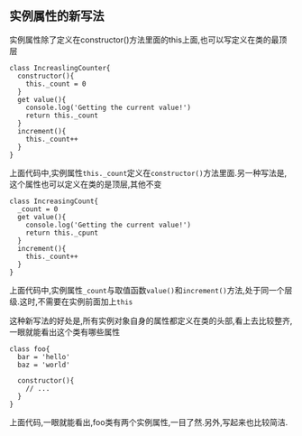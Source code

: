 ## 实例属性的新写法

实例属性除了定义在constructor()方法里面的this上面,也可以写定义在类的最顶层
```
class IncreaslingCounter{
  constructor(){
    this._count = 0
  }
  get value(){
    console.log('Getting the current value!')
    return this._count
  }
  increment(){
    this._count++
  }
}
```
上面代码中,实例属性`this._count`定义在`constructor()`方法里面.另一种写法是,这个属性也可以定义在类的是顶层,其他不变
```
class IncreasingCount{
  _count = 0
  get value(){
    console.log('Getting the current value!')
    return this._cpunt
  }
  increment(){
    this._count++
  }
}
```
上面代码中,实例属性`_count`与取值函数`value()`和`increment()`方法,处于同一个层级.这时,不需要在实例前面加上`this`

这种新写法的好处是,所有实例对象自身的属性都定义在类的头部,看上去比较整齐,一眼就能看出这个类有哪些属性
```
class foo{
  bar = 'hello'
  baz = 'world'

  constructor(){
    // ...
  }
}
```
上面代码,一眼就能看出,foo类有两个实例属性,一目了然.另外,写起来也比较简洁.